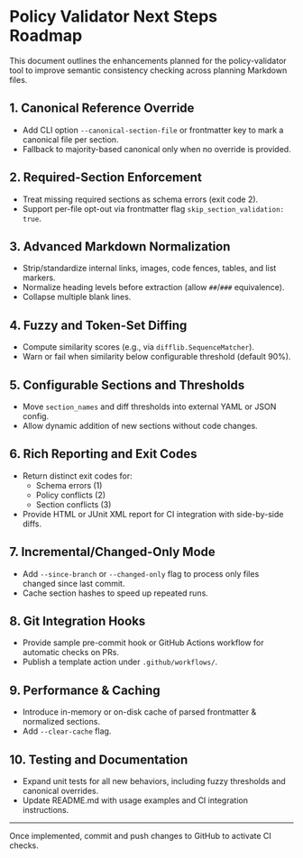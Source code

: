 # Policy Validator Next Steps Roadmap

This document outlines the enhancements planned for the policy-validator tool to improve semantic consistency checking across planning Markdown files.

## 1. Canonical Reference Override
- Add CLI option `--canonical-section-file` or frontmatter key to mark a canonical file per section.
- Fallback to majority-based canonical only when no override is provided.

## 2. Required-Section Enforcement
- Treat missing required sections as schema errors (exit code 2).
- Support per-file opt-out via frontmatter flag `skip_section_validation: true`.

## 3. Advanced Markdown Normalization
- Strip/standardize internal links, images, code fences, tables, and list markers.
- Normalize heading levels before extraction (allow `##`/`###` equivalence).
- Collapse multiple blank lines.

## 4. Fuzzy and Token-Set Diffing
- Compute similarity scores (e.g., via `difflib.SequenceMatcher`).
- Warn or fail when similarity below configurable threshold (default 90%).

## 5. Configurable Sections and Thresholds
- Move `section_names` and diff thresholds into external YAML or JSON config.
- Allow dynamic addition of new sections without code changes.

## 6. Rich Reporting and Exit Codes
- Return distinct exit codes for:
  - Schema errors (1)
  - Policy conflicts (2)
  - Section conflicts (3)
- Provide HTML or JUnit XML report for CI integration with side-by-side diffs.

## 7. Incremental/Changed-Only Mode
- Add `--since-branch` or `--changed-only` flag to process only files changed since last commit.
- Cache section hashes to speed up repeated runs.

## 8. Git Integration Hooks
- Provide sample pre-commit hook or GitHub Actions workflow for automatic checks on PRs.
- Publish a template action under `.github/workflows/`.

## 9. Performance & Caching
- Introduce in-memory or on-disk cache of parsed frontmatter & normalized sections.
- Add `--clear-cache` flag.

## 10. Testing and Documentation
- Expand unit tests for all new behaviors, including fuzzy thresholds and canonical overrides.
- Update README.md with usage examples and CI integration instructions.

---
Once implemented, commit and push changes to GitHub to activate CI checks.